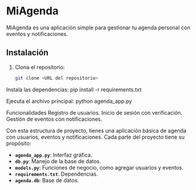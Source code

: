 # MiAgenda

MiAgenda es una aplicación simple para gestionar tu agenda personal con eventos y notificaciones.

## Instalación

1. Clona el repositorio:
   ```bash
   git clone <URL del repositorio>

Instala las dependencias:
pip install -r requirements.txt

Ejecuta el archivo principal:
python agenda_app.py

Funcionalidades
Registro de usuarios.
Inicio de sesión con verificación.
Gestión de eventos con notificaciones.



Con esta estructura de proyecto, tienes una aplicación básica de agenda con usuarios, eventos y notificaciones. Cada parte del proyecto tiene su propósito:

- **`agenda_app.py`**: Interfaz gráfica.
- **`db.py`**: Manejo de la base de datos.
- **`models.py`**: Funciones de negocio, como agregar usuarios y eventos.
- **`requirements.txt`**: Dependencias.
- **`agenda.db`**: Base de datos.


